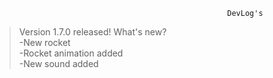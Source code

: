                                                         
                                                        DevLog's
                                                        

>Version 1.7.0 released! What's new?<br>
>-New rocket<br>
>-Rocket animation added<br>
>-New sound added<br>
